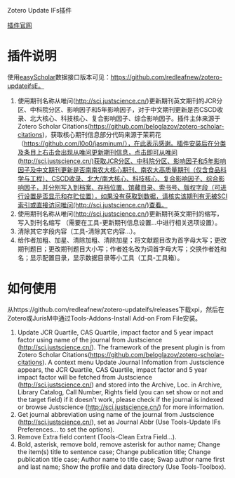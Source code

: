 Zotero Update IFs插件

[插件官网](https://github.com/redleafnew/zotero-updateifs)

# 插件说明

使用[easyScholar](https://easyscholar.cc/)数据接口版本可见：https://github.com/redleafnew/zotero-updateifsE。

1.  使用期刊名称从唯问(http://sci.justscience.cn/)更新期刊英文期刊的JCR分区、中科院分区、影响因子和5年影响因子，对于中文期刊更新是否CSCD收录、北大核心、科技核心、复合影响因子、综合影响因子。插件主体来源于Zotero Scholar Citations(https://github.com/beloglazov/zotero-scholar-citations)，获取核心期刊信息部分代码来源于茉莉花（https://github.com/l0o0/jasminum/），在此表示感谢。插件安装后在分类及条目上右击会出现从唯问更新期刊信息，点击即可从唯问(http://sci.justscience.cn/)获取JCR分区、中科院分区、影响因子和5年影响因子及中文期刊更新是否南南农大核心期刊、南农大高质量期刊（仅含食品科学与工程）、CSCD收录、北大/南大核心、科技核心、复合影响因子、综合影响因子，并分别写入到档案、存档位置、馆藏目录、索书号、版权字段（可进行设置是否显示和存贮位置），如果没有获取到数据，请核实该期刊有无被SCI索引或直接访问唯问(http://sci.justscience.cn/)查看。
2.  使用期刊名称从唯问(http://sci.justscience.cn/)更新期刊英文期刊的缩写，写入到刊名缩写 （需要在工具-更新期刊信息设置...中进行相关选项设置）。
3.  清除其它字段内容（工具-清除其它内容...）。
4.  给作者加粗、加星、清除加粗、清除加星；将文献题目改为首字母大写；更改期刊题目；更改期刊题目大小写；作者姓名改为词首字母大写；交换作者姓和名；显示配置目录，显示数据目录等小工具（工具-工具箱）。

# 如何使用

从https://github.com/redleafnew/zotero-updateifs/releases下载xpi，然后在Zotero或JurisM中通过Tools-Addons-Install Add-on From File安装。

1.  Update JCR Quartile, CAS Quartile, impact factor and 5 year impact factor using name of the journal from Justscience (http://sci.justscience.cn/). The framework of the present plugin is from Zotero Scholar Citations(https://github.com/beloglazov/zotero-scholar-citations). A context menu Update Journal Infomation from Justscience appears, the JCR Quartile, CAS Quartile, impact factor and 5 year impact factor will be fetched from Justscience (http://sci.justscience.cn/) and stored into the Archive, Loc. in Archive, Library Catalog, Call Number, Rights field (you can set show or not and the target field) if it doesn't work, please check if the journal is indexed or browse Justscience (http://sci.justscience.cn/) for more information.
2.  Get journal abbreviation using name of the journal from Justscience (http://sci.justscience.cn/), set as Journal Abbr (Use Tools-Update IFs Preferences... to set the options).
3.  Remove Extra field content (Tools-Clean Extra Field...).
4.  Bold, asterisk, remove bold, remove asterisk for author name; Change the item(s) title to sentence case; Change publication title; Change publication title case; Author name to title case; Swap author name first and last name; Show the profile and data directory (Use Tools-Toolbox).